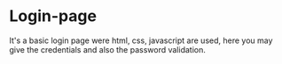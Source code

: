 # Login-page
It's a basic login page were html, css, javascript are used, here you may give the credentials and also the password validation.
